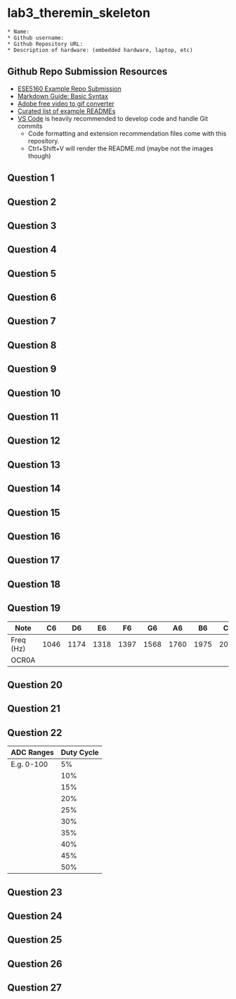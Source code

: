 # lab3_theremin_skeleton

    * Name: 
    * Github username: 
    * Github Repository URL: 
    * Description of hardware: (embedded hardware, laptop, etc) 

## Github Repo Submission Resources

* [ESE5160 Example Repo Submission](https://github.com/ese5160/example-repository-submission)
* [Markdown Guide: Basic Syntax](https://www.markdownguide.org/basic-syntax/)
* [Adobe free video to gif converter](https://www.adobe.com/express/feature/video/convert/video-to-gif)
* [Curated list of example READMEs](https://github.com/matiassingers/awesome-readme)
* [VS Code](https://code.visualstudio.com/) is heavily recommended to develop code and handle Git commits
  * Code formatting and extension recommendation files come with this repository.
  * Ctrl+Shift+V will render the README.md (maybe not the images though)

## Question 1

## Question 2

## Question 3

## Question 4

## Question 5

## Question 6

## Question 7

## Question 8

## Question 9

## Question 10

## Question 11

## Question 12

## Question 13

## Question 14

## Question 15

## Question 16

## Question 17

## Question 18

## Question 19

| **Note**  | **C6** | **D6** | **E6** | **F6** | **G6** | **A6** | **B6** | **C7** |
|---------- |------- |------- |------- |------- |------- |------- |------- |------- |
| Freq (Hz) |  1046  |  1174  |  1318  |  1397  |  1568  |  1760  |  1975  |  2093  |
| OCR0A     |        |        |        |        |        |        |        |        |

## Question 20

## Question 21

## Question 22

| **ADC Ranges**  | **Duty Cycle** |
|---------------- |--------------- |
| E.g. 0-100      | 5%             |
|                 | 10%            |
|                 | 15%            |
|                 | 20%            |
|                 | 25%            |
|                 | 30%            |
|                 | 35%            |
|                 | 40%            |
|                 | 45%            |
|                 | 50%            |

## Question 23

## Question 24

## Question 25

## Question 26

## Question 27
